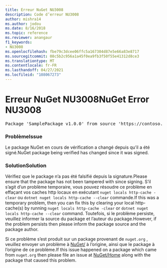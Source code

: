 ```yaml
---
title: Erreur NuGet NU3008
description: Code d’erreur NU3008
author: mishra14
ms.author: jodou
ms.date: 8/16/2018
ms.topic: reference
ms.reviewer: anangaur
f1_keywords:
- NU3008
ms.openlocfilehash: fbe79c3dcee06ffc5a167304d87e5e66a83e8717
ms.sourcegitcommit: 08c5b2c956a1a45f0ea9fb3f50f55e41312d8ce3
ms.translationtype: MT
ms.contentlocale: fr-FR
ms.lasthandoff: 04/27/2021
ms.locfileid: "108067273"
---
```

# <a name="nuget-error-nu3008"></a><span data-ttu-id="99f36-103">Erreur NuGet NU3008</span><span class="sxs-lookup"><span data-stu-id="99f36-103">NuGet Error NU3008</span></span>

<pre>Package 'SamplePackage v1.0.0' from source 'https://contoso.com/index.json': The package integrity check failed. The package has changed since it was signed. Try clearing the local http-cache and run nuget operation again.</pre>

### <a name="issue"></a><span data-ttu-id="99f36-104">Problème</span><span class="sxs-lookup"><span data-stu-id="99f36-104">Issue</span></span>

<span data-ttu-id="99f36-105">Le package NuGet en cours de vérification a changé depuis qu’il a été signé.</span><span class="sxs-lookup"><span data-stu-id="99f36-105">NuGet package being verified has changed since it was signed.</span></span>

### <a name="solution"></a><span data-ttu-id="99f36-106">Solution</span><span class="sxs-lookup"><span data-stu-id="99f36-106">Solution</span></span>

<span data-ttu-id="99f36-107">Vérifiez que le package n’a pas été falsifié depuis la signature.</span><span class="sxs-lookup"><span data-stu-id="99f36-107">Please ensure that the package has not been tampered with since signing.</span></span> <span data-ttu-id="99f36-108">S’il s’agit d’un problème temporaire, vous pouvez résoudre ce problème en effaçant vos caches http locaux en exécutant `nuget locals http-cache -clear` ou `dotnet nuget locals http-cache --clear` commande.</span><span class="sxs-lookup"><span data-stu-id="99f36-108">If this was a temporary problem, then you can fix this by clearing your local http-cache(s) by running `nuget locals http-cache -clear` or `dotnet nuget locals http-cache --clear` command.</span></span> <span data-ttu-id="99f36-109">Toutefois, si le problème persiste, veuillez informer la source du package et l’auteur du package.</span><span class="sxs-lookup"><span data-stu-id="99f36-109">However, if the problem persists then please inform the package source and the package author.</span></span>

<span data-ttu-id="99f36-110">Si ce problème s’est produit sur un package provenant de `nuget.org` , veuillez envoyer un problème à [NuGet/](https://github.com/NuGet/Home/issues) à l’origine, ainsi que le package à l’origine de ce problème.</span><span class="sxs-lookup"><span data-stu-id="99f36-110">If this issue happened on a package which came from `nuget.org` then please file an issue at [NuGet/Home](https://github.com/NuGet/Home/issues) along with the package that caused this problem.</span></span>
